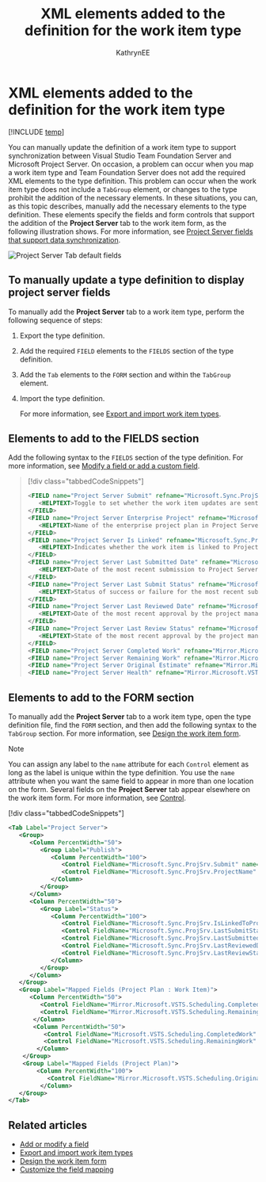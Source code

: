 ﻿---
title: XML elements added to the definition for the work item type
titleSuffix: TFS
description: Show the XML elements added to the definition for the work item type when using Team Foundation Server & Project Server integration
ms.prod: devops
ms.technology: devops-agile
ms.assetid: 7f58b123-18df-4382-895e-01f7c9e366f8
ms.manager: mijacobs
ms.author: kaelli
author: KathrynEE
ms.topic: reference
ms.date: 01/12/2017
---


# XML elements added to the definition for the work item type
[!INCLUDE [temp](../../_shared/tfs-ps-sync-header.md)]

<a name="top"></a> You can manually update the definition of a work item type to support synchronization between Visual Studio Team Foundation Server and Microsoft Project Server. On occasion, a problem can occur when you map a work item type and Team Foundation Server does not add the required XML elements to the type definition. This problem can occur when the work item type does not include a `TabGroup` element, or changes to the type prohibit the addition of the necessary elements. In these situations, you can, as this topic describes, manually add the necessary elements to the type definition. These elements specify the fields and form controls that support the addition of the **Project Server** tab to the work item form, as the following illustration shows. For more information, see [Project Server fields that support data synchronization](project-server-fields-added-to-tfs.md).  
  
 ![Project Server Tab default fields](_img/pstfs_projectservertab.png "PSTFS_ProjectServerTab")  
  
<a name="manually_update"></a>   
##  To manually update a type definition to display project server fields  
 To manually add the **Project Server** tab to a work item type, perform the following sequence of steps:  
  
1. Export the type definition.  
  
2. Add the required `FIELD` elements to the `FIELDS` section of the type definition.  
  
3. Add the `Tab` elements to the `FORM` section and within the `TabGroup` element.  
  
4. Import the type definition.  
  
   For more information, see [Export and import work item types](../witadmin/witadmin-import-export-manage-wits.md).   
  
   
##  <a name="fields"></a> Elements to add to the FIELDS section  
 Add the following syntax to the `FIELDS` section of the type definition. For more information, see [Modify a field or add a custom field](../add-modify-field.md).  
  
> [!div class="tabbedCodeSnippets"]
> ```XML
> <FIELD name="Project Server Submit" refname="Microsoft.Sync.ProjSrv.Submit" type="String">  
>    <HELPTEXT>Toggle to set whether the work item updates are sent to Project Server</HELPTEXT>  
> </FIELD>  
> <FIELD name="Project Server Enterprise Project" refname="Microsoft.Sync.ProjSrv.ProjectName" type="String">  
>    <HELPTEXT>Name of the enterprise project plan in Project Server</HELPTEXT>  
> </FIELD>  
> <FIELD name="Project Server Is Linked" refname="Microsoft.Sync.ProjSrv.IsLinkedToProjSrv" type="String">  
>    <HELPTEXT>Indicates whether the work item is linked to Project Server</HELPTEXT>  
> </FIELD>  
> <FIELD name="Project Server Last Submitted Date" refname="Microsoft.Sync.ProjSrv.LastSubmittedDate" type="DateTime">  
>    <HELPTEXT>Date of the most recent submission to Project Server</HELPTEXT>  
> </FIELD>  
> <FIELD name="Project Server Last Submit Status" refname="Microsoft.Sync.ProjSrv.LastSubmitStatus" type="String">  
>    <HELPTEXT>Status of success or failure for the most recent submission to Project Server</HELPTEXT>  
> </FIELD>  
> <FIELD name="Project Server Last Reviewed Date" refname="Microsoft.Sync.ProjSrv.LastReviewedDate" type="DateTime">  
>    <HELPTEXT>Date of the most recent approval by the project manager</HELPTEXT>  
> </FIELD>  
> <FIELD name="Project Server Last Review Status" refname="Microsoft.Sync.ProjSrv.LastReviewStatus" type="String">  
>    <HELPTEXT>State of the most recent approval by the project manager</HELPTEXT>  
> </FIELD>  
> <FIELD name="Project Server Completed Work" refname="Mirror.Microsoft.VSTS.Scheduling.CompletedWork" type="Double" />  
> <FIELD name="Project Server Remaining Work" refname="Mirror.Microsoft.VSTS.Scheduling.RemainingWork" type="Double" />  
> <FIELD name="Project Server Original Estimate" refname="Mirror.Microsoft.VSTS.Scheduling.OriginalEstimate" type="Double" />  
> <FIELD name="Project Server Health" refname="Mirror.Microsoft.VSTS.Common.Health" type="String" />  
> ```  
  
<a name="form"></a>   
##  Elements to add to the FORM section  
 To manually add the **Project Server** tab to a work item type, open the type definition file, find the `FORM` section, and then add the following syntax to the `TabGroup` section. For more information, see [Design the work item form](../../reference/xml/design-work-item-form.md).  
  
> [!NOTE]
>  You can assign any label to the `name` attribute for each `Control` element as long as the label is unique within the type definition. You use the `name` attribute when you want the same field to appear in more than one location on the form. Several fields on the **Project Server** tab appear elsewhere on the work item form. For more information, see [Control](../../reference/xml/control-xml-element-reference.md).  
> 
> [!div class="tabbedCodeSnippets"]
> ```XML
> <Tab Label="Project Server">  
>    <Group>  
>       <Column PercentWidth="50">  
>          <Group Label="Publish">  
>             <Column PercentWidth="100">  
>                <Control FieldName="Microsoft.Sync.ProjSrv.Submit" name="SubmitName" Type="FieldControl" Label="&Submit to Project Server:" LabelPosition="Left" />  
>                <Control FieldName="Microsoft.Sync.ProjSrv.ProjectName" name="ProjectName" Type="FieldControl" Label="Enterprise &Project:" LabelPosition="Left" />  
>             </Column>  
>          </Group>  
>       </Column>  
>       <Column PercentWidth="50">  
>          <Group Label="Status">  
>             <Column PercentWidth="100">  
>                <Control FieldName="Microsoft.Sync.ProjSrv.IsLinkedToProjSrv" name="IsLinkedName" Type="FieldControl" Label="&Linked to Project Server:" LabelPosition="Left" ReadOnly="True" />  
>                <Control FieldName="Microsoft.Sync.ProjSrv.LastSubmitStatus" name="LastSubmitName" Type="FieldControl" Label="Last S&ubmit Status:" LabelPosition="Left" ReadOnly="True" />  
>                <Control FieldName="Microsoft.Sync.ProjSrv.LastSubmittedDate" name="LastSubmittedName" Type="FieldControl" Label="Last Sub&mitted Date:" LabelPosition="Left" ReadOnly="True" />  
>                <Control FieldName="Microsoft.Sync.ProjSrv.LastReviewedDate" name="LastReviewedName" Type="FieldControl" Label="Last Approval Date:" LabelPosition="Left" ReadOnly="True" />  
>                <Control FieldName="Microsoft.Sync.ProjSrv.LastReviewStatus" name="LastReviewName" Type="FieldControl" Label="Last Approval Status:" LabelPosition="Left" ReadOnly="True" />  
>             </Column>  
>          </Group>  
>       </Column>  
>    </Group>  
>    <Group Label="Mapped Fields (Project Plan : Work Item)">  
>       <Column PercentWidth="50">  
>          <Control FieldName="Mirror.Microsoft.VSTS.Scheduling.CompletedWork" name="CompletedWorkMirrorName" Type="FieldControl" Label="Completed Work" LabelPosition="Left" ReadOnly="True" />  
>          <Control FieldName="Mirror.Microsoft.VSTS.Scheduling.RemainingWork" name="RemainingWorkMirrorName" Type="FieldControl" Label="Remaining Work" LabelPosition="Left" ReadOnly="True" />  
>        </Column>  
>        <Column PercentWidth="50">  
>           <Control FieldName="Microsoft.VSTS.Scheduling.CompletedWork" name="CompletedWorkName" Type="FieldControl" />  
>           <Control FieldName="Microsoft.VSTS.Scheduling.RemainingWork" name="RemainingWorkName" Type="FieldControl" />  
>         </Column>  
>     </Group>  
>     <Group Label="Mapped Fields (Project Plan)">  
>         <Column PercentWidth="100">  
>            <Control FieldName="Mirror.Microsoft.VSTS.Scheduling.OriginalEstimate" name="OriginalEstimateMirrorName" Type="FieldControl" Label="Original Estimate" LabelPosition="Left" ReadOnly="True" />  
>          </Column>  
>    </Group>  
> </Tab>  
> ```  
  
 
## Related articles  
-  [Add or modify a field](../add-modify-field.md)   
-  [Export and import work item types](../witadmin/witadmin-import-export-manage-wits.md)   
-  [Design the work item form](../xml/design-work-item-form.md)   
-  [Customize the field mapping](customize-field-mapping-tfs-project-server.md)
